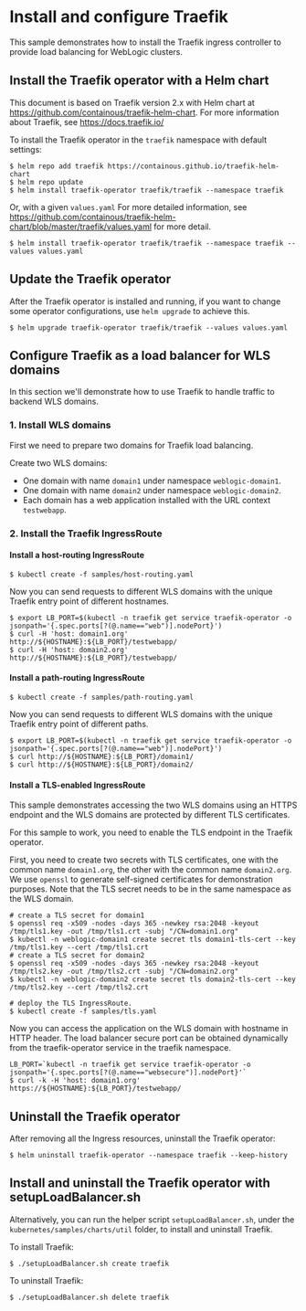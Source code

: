 # Install and configure Traefik

This sample demonstrates how to install the Traefik ingress controller to provide 
load balancing for WebLogic clusters.

## Install the Traefik operator with a Helm chart
This document is based on Traefik version 2.x with Helm chart at https://github.com/containous/traefik-helm-chart.
For more information about Traefik, see https://docs.traefik.io/

To install the Traefik operator in the `traefik` namespace with default settings:
```
$ helm repo add traefik https://containous.github.io/traefik-helm-chart
$ helm repo update
$ helm install traefik-operator traefik/traefik --namespace traefik
```
Or, with a given `values.yaml` For more detailed information, see https://github.com/containous/traefik-helm-chart/blob/master/traefik/values.yaml for more detail.
```
$ helm install traefik-operator traefik/traefik --namespace traefik --values values.yaml
```

## Update the Traefik operator
After the Traefik operator is installed and running, if you want to change some operator configurations, use `helm upgrade` to achieve this.
```
$ helm upgrade traefik-operator traefik/traefik --values values.yaml 
```

## Configure Traefik as a load balancer for WLS domains
In this section we'll demonstrate how to use Traefik to handle traffic to backend WLS domains.

### 1. Install WLS domains
First we need to prepare two domains for Traefik load balancing.

Create two WLS domains:
- One domain with name `domain1` under namespace `weblogic-domain1`.
- One domain with name `domain2` under namespace `weblogic-domain2`.
- Each domain has a web application installed with the URL context `testwebapp`.

### 2. Install the Traefik IngressRoute
#### Install a host-routing IngressRoute
```
$ kubectl create -f samples/host-routing.yaml
```
Now you can send requests to different WLS domains with the unique Traefik entry point of different hostnames.
```
$ export LB_PORT=$(kubectl -n traefik get service traefik-operator -o jsonpath='{.spec.ports[?(@.name=="web")].nodePort}')
$ curl -H 'host: domain1.org' http://${HOSTNAME}:${LB_PORT}/testwebapp/
$ curl -H 'host: domain2.org' http://${HOSTNAME}:${LB_PORT}/testwebapp/
```
#### Install a path-routing IngressRoute
```
$ kubectl create -f samples/path-routing.yaml
```
Now you can send requests to different WLS domains with the unique Traefik entry point of different paths.
```
$ export LB_PORT=$(kubectl -n traefik get service traefik-operator -o jsonpath='{.spec.ports[?(@.name=="web")].nodePort}')
$ curl http://${HOSTNAME}:${LB_PORT}/domain1/
$ curl http://${HOSTNAME}:${LB_PORT}/domain2/
```
#### Install a TLS-enabled IngressRoute
This sample demonstrates accessing the two WLS domains using an HTTPS endpoint and the WLS domains are protected by different TLS certificates.

For this sample to work, you need to enable the TLS endpoint in the Traefik operator.

First, you need to create two secrets with TLS certificates, one with the common name `domain1.org`, the other with the common name `domain2.org`. We use `openssl` to generate self-signed certificates for demonstration purposes. Note that the TLS secret needs to be in the same namespace as the WLS domain.
```
# create a TLS secret for domain1
$ openssl req -x509 -nodes -days 365 -newkey rsa:2048 -keyout /tmp/tls1.key -out /tmp/tls1.crt -subj "/CN=domain1.org"
$ kubectl -n weblogic-domain1 create secret tls domain1-tls-cert --key /tmp/tls1.key --cert /tmp/tls1.crt
# create a TLS secret for domain2
$ openssl req -x509 -nodes -days 365 -newkey rsa:2048 -keyout /tmp/tls2.key -out /tmp/tls2.crt -subj "/CN=domain2.org"
$ kubectl -n weblogic-domain2 create secret tls domain2-tls-cert --key /tmp/tls2.key --cert /tmp/tls2.crt

# deploy the TLS IngressRoute.
$ kubectl create -f samples/tls.yaml
```
Now you can access the application on the WLS domain with hostname in HTTP header.
The load balancer secure port can be obtained dynamically from the traefik-operator service in the traefik namespace.
```
LB_PORT=`kubectl -n traefik get service traefik-operator -o jsonpath='{.spec.ports[?(@.name=="websecure")].nodePort}'`
$ curl -k -H 'host: domain1.org' https://${HOSTNAME}:${LB_PORT}/testwebapp/
```

## Uninstall the Traefik operator
After removing all the Ingress resources, uninstall the Traefik operator:
```
$ helm uninstall traefik-operator --namespace traefik --keep-history
```
## Install and uninstall the Traefik operator with setupLoadBalancer.sh
Alternatively, you can run the helper script `setupLoadBalancer.sh`, under the `kubernetes/samples/charts/util` folder, to install and uninstall Traefik.

To install Traefik:
```
$ ./setupLoadBalancer.sh create traefik
```
To uninstall Traefik:
```
$ ./setupLoadBalancer.sh delete traefik
```
